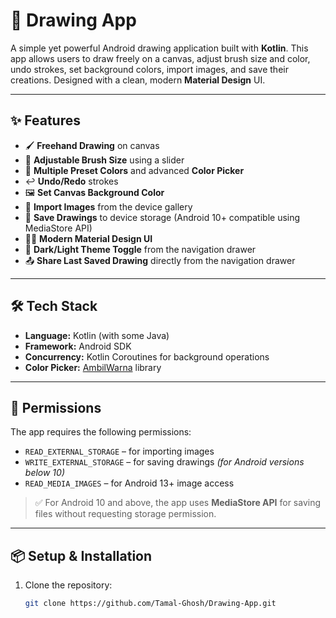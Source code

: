 # 🎨 Drawing App

A simple yet powerful Android drawing application built with **Kotlin**. This app allows users to draw freely on a canvas, adjust brush size and color, undo strokes, set background colors, import images, and save their creations. Designed with a clean, modern **Material Design** UI.

---

## ✨ Features

- 🖌️ **Freehand Drawing** on canvas  
- 📏 **Adjustable Brush Size** using a slider  
- 🎨 **Multiple Preset Colors** and advanced **Color Picker**  
- ↩️ **Undo/Redo** strokes  
- 🖼️ **Set Canvas Background Color**  
- 📂 **Import Images** from the device gallery  
- 💾 **Save Drawings** to device storage (Android 10+ compatible using MediaStore API)  
- 🧑‍🎨 **Modern Material Design UI**
- 🌙 **Dark/Light Theme Toggle** from the navigation drawer  
- 📤 **Share Last Saved Drawing** directly from the navigation drawer

---

## 🛠️ Tech Stack

- **Language:** Kotlin (with some Java)  
- **Framework:** Android SDK  
- **Concurrency:** Kotlin Coroutines for background operations  
- **Color Picker:** [AmbilWarna](https://github.com/yukuku/ambilwarna) library  

---

## 🔐 Permissions

The app requires the following permissions:

- `READ_EXTERNAL_STORAGE` – for importing images  
- `WRITE_EXTERNAL_STORAGE` – for saving drawings *(for Android versions below 10)*  
- `READ_MEDIA_IMAGES` – for Android 13+ image access

> ✅ For Android 10 and above, the app uses **MediaStore API** for saving files without requesting storage permission.

---

## 📦 Setup & Installation

1. Clone the repository:
   ```bash
   git clone https://github.com/Tamal-Ghosh/Drawing-App.git
